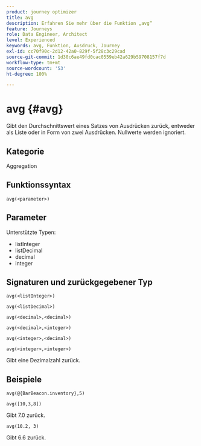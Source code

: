 ```yaml
---
product: journey optimizer
title: avg
description: Erfahren Sie mehr über die Funktion „avg“
feature: Journeys
role: Data Engineer, Architect
level: Experienced
keywords: avg, Funktion, Ausdruck, Journey
exl-id: cc70f90c-2d12-42a0-829f-5f28c3c29cad
source-git-commit: 1d30c6ae49fd0cac0559eb42a629b59708157f7d
workflow-type: tm+mt
source-wordcount: '53'
ht-degree: 100%

---
```


# avg {#avg}

Gibt den Durchschnittswert eines Satzes von Ausdrücken zurück, entweder als Liste oder in Form von zwei Ausdrücken. Nullwerte werden ignoriert.


## Kategorie

Aggregation

## Funktionssyntax

`avg(<parameter>)`

## Parameter

Unterstützte Typen:

* listInteger
* listDecimal
* decimal
* integer

## Signaturen und zurückgegebener Typ

`avg(<listInteger>)`

`avg(<listDecimal>)`

`avg(<decimal>,<decimal>)`

`avg(<decimal>,<integer>)`

`avg(<integer>,<decimal>)`

`avg(<integer>,<integer>)`

Gibt eine Dezimalzahl zurück.

## Beispiele

`avg(@{BarBeacon.inventory},5)`

`avg([10,3,8])`

Gibt 7.0 zurück.

`avg(10.2, 3)`

Gibt 6.6 zurück.
